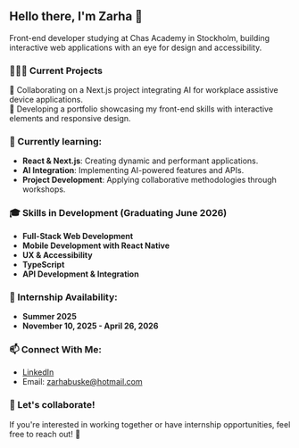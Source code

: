 ## Hello there, I'm Zarha 👋

Front-end developer studying at Chas Academy in Stockholm, building interactive web applications with an eye for design and accessibility.

### 👩🏼‍💻 Current Projects
🔹 Collaborating on a Next.js project integrating AI for workplace assistive device applications.
<br>
🔹 Developing a portfolio showcasing my front-end skills with interactive elements and responsive design.
  
### 🌱 Currently learning:
- **React & Next.js**: Creating dynamic and performant applications.
- **AI Integration**: Implementing AI-powered features and APIs.
- **Project Development**: Applying collaborative methodologies through workshops.

### 🎓 Skills in Development (Graduating June 2026)
- **Full-Stack Web Development**
- **Mobile Development with React Native**
- **UX & Accessibility** 
- **TypeScript**
- **API Development & Integration** 

### 📅 Internship Availability:
- **Summer 2025**
- **November 10, 2025 - April 26, 2026**

### 📫 Connect With Me:
- [LinkedIn](https://www.linkedin.com/in/zarhabuske)
- Email: [zarhabuske@hotmail.com](mailto:zarhabuske@hotmail.com)

### 🤝 Let's collaborate!
If you're interested in working together or have internship opportunities, feel free to reach out! 🚀
